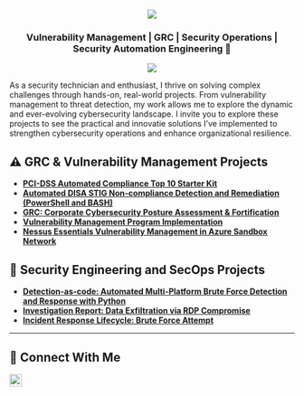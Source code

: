<h1 align="center">
    <img src="https://readme-typing-svg.herokuapp.com/?font=Fira+Code&size=35&center=true&vCenter=true&width=500&height=70&duration=2000&lines=Hello.;+I'm+Gregory+Sewalt.;" />
</h1>

<h3 align="center">Vulnerability Management | GRC | Security Operations | Security Automation Engineering 🔐</h3>

<div align="center">
    <a href="https://www.linkedin.com/in/gregory-sewalt-24942657"><img src="https://img.shields.io/badge/-LinkedIn-0072b1?&style=for-the-badge&logo=linkedin&logoColor=white" /></a>
</div>

As a security technician and enthusiast, I thrive on solving complex challenges through hands-on, real-world projects. From vulnerability management to threat detection, my work allows me to explore the dynamic and ever-evolving cybersecurity landscape. I invite you to explore these projects to see the practical and innovatie solutions I’ve implemented to strengthen cybersecurity operations and enhance organizational resilience.


## ⚠️ GRC & Vulnerability Management Projects

- **[PCI-DSS Automated Compliance Top 10 Starter Kit](https://github.com/gsewalt/pci-dss-starter-pack)**
- **[Automated DISA STIG Non-compliance Detection and Remediation (PowerShell and BASH)](https://github.com/gsewalt/programmatic-vulnerability-remediations)**
- **[GRC: Corporate Cybersecurity Posture Assessment & Fortification](https://github.com/gsewalt/grc-corporate-cs-assessment-nist-scf)**
- **[Vulnerability Management Program Implementation](https://github.com/gsewalt/vulnerability-management-program)**
- **[Nessus Essentials Vulnerability Management in Azure Sandbox Network](https://github.com/gsewalt/nessus-essentials-vulnerability-management)**


## 🚨 Security Engineering and SecOps Projects

- **[Detection-as-code: Automated Multi-Platform Brute Force Detection and Response with Python](https://github.com/gsewalt/dac-brute-force-python)**
- **[Investigation Report: Data Exfiltration via RDP Compromise](https://github.com/gsewalt/threat-hunt-RDP-to-exfiltration)**
- **[Incident Response Lifecycle: Brute Force Attempt](https://github.com/gsewalt/incident-response-brute-force-attempt)**

<hr/>

## 🤳 Connect With Me


[<img align="left" alt="___________ | LinkedIn" width="22px" src="https://cdn.jsdelivr.net/npm/simple-icons@v3/icons/linkedin.svg" />][linkedin]



[linkedin]: https://linkedin.com/in/gregory-sewalt-24942657

<!--
<img width="35" alt="image" src="https://github.com/user-attachments/assets/2f41c7cd-5ea8-4475-b451-a37161b6c3fb"> 
<img width="35" alt="image" src="https://github.com/user-attachments/assets/77649969-9910-4994-8b96-74a116cfb2a8">
-->
